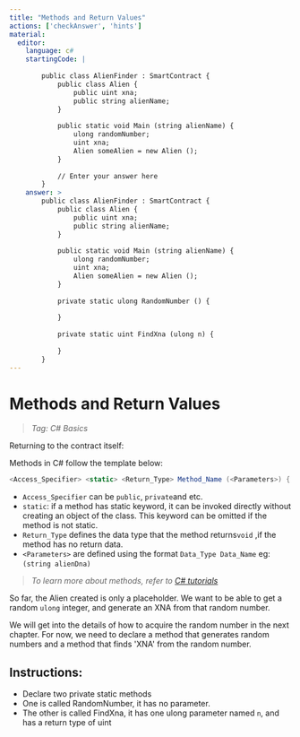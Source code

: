```yaml
---
title: "Methods and Return Values"
actions: ['checkAnswer', 'hints']
material: 
  editor:
    language: c#
    startingCode: |
    
        public class AlienFinder : SmartContract {
            public class Alien {
                public uint xna;
                public string alienName;
            }
            
            public static void Main (string alienName) {
                ulong randomNumber;
                uint xna; 
                Alien someAlien = new Alien (); 
            }
            
            // Enter your answer here
        }
    answer: > 
        public class AlienFinder : SmartContract {
            public class Alien {
                public uint xna;
                public string alienName;
            }
            
            public static void Main (string alienName) {
                ulong randomNumber;
                uint xna; 
                Alien someAlien = new Alien (); 
            }
            
            private static ulong RandomNumber () {
            
            }
            
            private static uint FindXna (ulong n) {
            
            }
        }
---
```


# Methods and Return Values
> *Tag: C# Basics*

Returning to the contract itself: 

Methods in C# follow the template below: 

```c#
<Access_Specifier> <static> <Return_Type> Method_Name (<Parameters>) { }
```

- `Access_Specifier` can be `public`, `private`and etc. 
- `static`: if a method has static keyword, it can be invoked directly without creating an object of the class. This keyword can be omitted if the method is not static. 
- `Return_Type` defines the data type that the method returns`void` ,if the method has no return data. 
- `<Parameters>` are defined using the format `Data_Type Data_Name` eg: `(string alienDna)`

> *To learn more about methods, refer to [C# tutorials](https://www.tutlane.com/tutorial/csharp/csharp-methods-functions-with-examples)*

So far, the Alien created is only a placeholder. We want to be able to get a random `ulong` integer, and generate an XNA from that random number. 

We will get into the details of how to acquire the random number in the next chapter. For now, we need to declare a method that generates random numbers and a method that finds 'XNA' from the random number. 

## Instructions: 

- Declare two private static methods
- One is called RandomNumber, it has no parameter. 
- The other is called FindXna, it has one ulong parameter named `n`, and has a return type of uint
